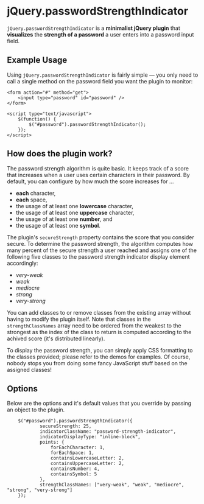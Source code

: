 # jQuery.passwordStrengthIndicator

`jQuery.passwordStrengthIndicator` is a **minimalist jQuery plugin** that **visualizes**
the **strength of a password** a user enters into a password input field.


## Example Usage

Using `jQuery.passwordStrengthIndicator` is fairly simple — you only need to call a single method on the password field you want the plugin to monitor:

    <form action="#" method="get">
        <input type="password" id="password" />
    </form>

    <script type="text/javascript">
        $(function() {
            $("#password").passwordStrengthIndicator();
        });
    </script>
    
    
## How does the plugin work?

The password strength algorithm is quite basic.
It keeps track of a score that increases when a user uses certain characters in their password.
By default, you can configure by how much the score increases for ...

  - **each** character,
  - **each** space,
  - the usage of at least one **lowercase** character,
  - the usage of at least one **uppercase** character,
  - the usage of at least one **number**, and
  - the usage of at least one **symbol**.

The plugin's `secureStrength` property contains the score that you consider secure.
To determine the password strength, the algorithm computes how many percent of the secure strength a user reached
and assigns one of the following five classes to the password strength indicator display element accordingly:

  - *very-weak*
  - *weak*
  - *mediocre*
  - *strong*
  - *very-strong*

You can add classes to or remove classes from the existing array without having to modify the plugin itself.
Note that classes in the `strengthClassNames` array need to be ordered from the weakest to the strongest
as the index of the class to return is computed according to the achived score (it's distributed linearly).

To display the password strength, you can simply apply CSS formatting to the classes provided;
please refer to the demos for examples.
Of course, nobody stops you from doing some fancy JavaScript stuff based on the assigned classes!

## Options
Below are the options and it's default values that you override by passing an object to the plugin.

        $("#password").passwordStrengthIndicator({
            	secureStrength: 25,
                indicatorClassName: "password-strength-indicator",
                indicatorDisplayType: "inline-block",
                points: {
                    forEachCharacter: 1,
                    forEachSpace: 1,
                    containsLowercaseLetter: 2,
                    containsUppercaseLetter: 2,
                    containsNumber: 4,
                    containsSymbol: 5
                },
                strengthClassNames: ["very-weak", "weak", "mediocre", "strong", "very-strong"]		
        });
